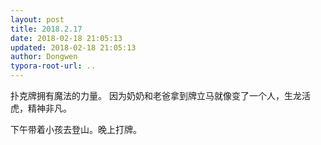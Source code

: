 ```yaml
---
layout: post
title: 2018.2.17
date: 2018-02-18 21:05:13
updated: 2018-02-18 21:05:13
author: Dongwen
typora-root-url: ..
---
```




扑克牌拥有魔法的力量。
因为奶奶和老爸拿到牌立马就像变了一个人，生龙活虎，精神非凡。

下午带着小孩去登山。晚上打牌。